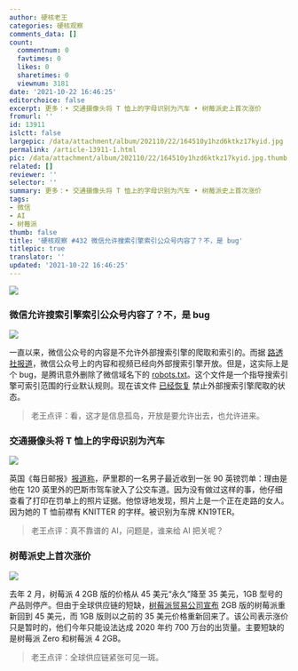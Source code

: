 ```yaml
---
author: 硬核老王
categories: 硬核观察
comments_data: []
count:
  commentnum: 0
  favtimes: 0
  likes: 0
  sharetimes: 0
  viewnum: 3181
date: '2021-10-22 16:46:25'
editorchoice: false
excerpt: 更多：• 交通摄像头将 T 恤上的字母识别为汽车 • 树莓派史上首次涨价
fromurl: ''
id: 13911
islctt: false
largepic: /data/attachment/album/202110/22/164510y1hzd6ktkz17kyid.jpg
permalink: /article-13911-1.html
pic: /data/attachment/album/202110/22/164510y1hzd6ktkz17kyid.jpg.thumb.jpg
related: []
reviewer: ''
selector: ''
summary: 更多：• 交通摄像头将 T 恤上的字母识别为汽车 • 树莓派史上首次涨价
tags:
- 微信
- AI
- 树莓派
thumb: false
title: '硬核观察 #432 微信允许搜索引擎索引公众号内容了？不，是 bug'
titlepic: true
translator: ''
updated: '2021-10-22 16:46:25'
---
```


![](/data/attachment/album/202110/22/164510y1hzd6ktkz17kyid.jpg)


### 微信允许搜索引擎索引公众号内容了？不，是 bug


![](/data/attachment/album/202110/22/164523qu4qjzqjkg68zd44.jpg)


一直以来，微信公众号的内容是不允许外部搜索引擎的爬取和索引的。而据 [路透社报道](https://cn.reuters.com/article/tencent-wechat-google-bing-1022-idCNKBS2HC0CQ?il=0)，微信公众号上的内容和视频已经向外部搜索引擎开放。但是，这实际上是个 bug，是腾讯意外删除了微信域名下的 [robots.txt](https://web.archive.org/web/*/http://mp.weixin.qq.com/robots.txt)。这个文件是一个指导搜索引擎可索引范围的行业默认规则。现在该文件 [已经恢复](https://mp.weixin.qq.com/robots.txt) 禁止外部搜索引擎爬取的状态。



> 
> 老王点评：看，这才是信息孤岛，开放是要允许出去，也允许进来。
> 
> 
> 


### 交通摄像头将 T 恤上的字母识别为汽车


![](/data/attachment/album/202110/22/164542v88ygd31gti35v8g.jpg)


英国《每日邮报》[报道称](https://www.dailymail.co.uk/news/article-10101699/Couple-KN19-TER-number-plate-hit-90-fine-thanks-woman-Knitter-bus-lane.html)，萨里郡的一名男子最近收到一张 90 英镑罚单：理由是他在 120 英里外的巴斯市驾车驶入了公交车道。因为没有做过这样的事，他仔细查看了打印在罚单上的照片证据。他惊讶地发现，照片上是一个正在走路的女人。因为她的 T 恤前襟有 KNITTER 的字样。被识别为车牌 KN19TER。



> 
> 老王点评：真不靠谱的 AI，问题是，谁来给 AI 把关呢？
> 
> 
> 


### 树莓派史上首次涨价


![](/data/attachment/album/202110/22/164602sqem9e3z23pxz0xm.jpg)


去年 2 月，树莓派 4 2GB 版的价格从 45 美元“永久”降至 35 美元，1GB 型号的产品则停产。但由于全球供应链的短缺，[树莓派贸易公司宣布](https://www.raspberrypi.com/news/supply-chain-shortages-and-our-first-ever-price-increase/) 2GB 版的树莓派重新回到 45 美元，而 1GB 版则以之前的 35 美元价格重新回来了。该公司表示涨价只是暂时的，他们今年只能设法达成 2020 年约 700 万台的出货量。主要短缺的是树莓派 Zero 和树莓派 4 2GB。



> 
> 老王点评：全球供应链紧张可见一斑。
> 
> 
>